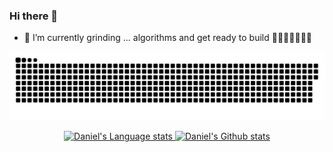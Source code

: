 ### Hi there 👋

- 🌱 I’m currently grinding ... algorithms and get ready to build 🚀🚀🚀🚀🚀🚀🚀

<!--
**danielsss/danielsss** is a ✨ _special_ ✨ repository because its `README.md` (this file) appears on your GitHub profile.

Here are some ideas to get you started:

- 🔭 I’m currently working on ...
- 🌱 I’m currently learning ...
- 👯 I’m looking to collaborate on ...
- 🤔 I’m looking for help with ...
- 💬 Ask me about ...
- 📫 How to reach me: ...
- 😄 Pronouns: ...
- ⚡ Fun fact: ...
-->

<a href=#><img src="contributions.svg"></a>

<div align="center">
<a href="https://github.com/danielsss/github-readme-stats#gh-dark-mode-only">
<img height=200 src="https://github-readme-stats-danielsss.vercel.app/api/top-langs/?username=danielsss&layout=compact&langs_count=10&hide_border=true&role=owner,collaborator&theme=default&bg_color=000000#gh-dark-mode-only" alt="Daniel's Language stats" />
</>
<a href="https://github.com/danielsss/github-readme-stats#gh-dark-mode-only">
<img height=200 src="https://github-readme-stats-danielsss.vercel.app/api?username=danielsss&show_icons=true&count_private=true&line_height=28&hide_border=true&card_width=450&include_all_commits=true&role=owner,collaborator&exclude_repo=github-readme-stats&theme=dark&bg_color=000000#gh-dark-mode-only" alt="Daniel's Github stats" />
</a>
</div>
